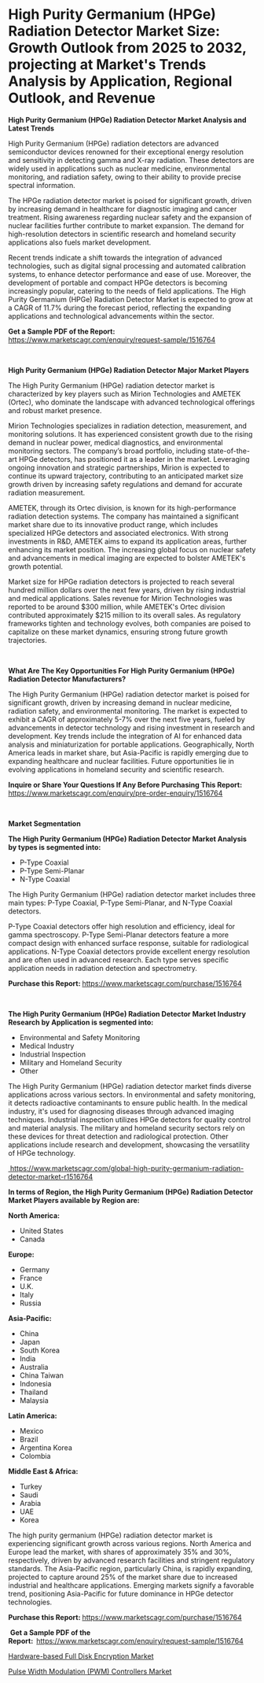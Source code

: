 <p><h1>High Purity Germanium (HPGe) Radiation Detector Market Size: Growth Outlook from 2025 to 2032, projecting at Market's Trends Analysis by Application, Regional Outlook, and Revenue</h1></p><p><strong>High Purity Germanium (HPGe) Radiation Detector Market Analysis and Latest Trends</strong></p>
<p><p>High Purity Germanium (HPGe) radiation detectors are advanced semiconductor devices renowned for their exceptional energy resolution and sensitivity in detecting gamma and X-ray radiation. These detectors are widely used in applications such as nuclear medicine, environmental monitoring, and radiation safety, owing to their ability to provide precise spectral information.</p><p>The HPGe radiation detector market is poised for significant growth, driven by increasing demand in healthcare for diagnostic imaging and cancer treatment. Rising awareness regarding nuclear safety and the expansion of nuclear facilities further contribute to market expansion. The demand for high-resolution detectors in scientific research and homeland security applications also fuels market development.</p><p>Recent trends indicate a shift towards the integration of advanced technologies, such as digital signal processing and automated calibration systems, to enhance detector performance and ease of use. Moreover, the development of portable and compact HPGe detectors is becoming increasingly popular, catering to the needs of field applications. The High Purity Germanium (HPGe) Radiation Detector Market is expected to grow at a CAGR of 11.7% during the forecast period, reflecting the expanding applications and technological advancements within the sector.</p></p>
<p><strong>Get a Sample PDF of the Report:&nbsp;</strong> <a href="https://www.marketscagr.com/enquiry/request-sample/1516764?utm_campaign=2097&utm_medium=2&utm_source=Github&utm_content=ia&utm_term=07042025&utm_id=high-purity-germanium-hpge-radiation-detector">https://www.marketscagr.com/enquiry/request-sample/1516764</a></p>
<p>&nbsp;</p>
<p><strong>High Purity Germanium (HPGe) Radiation Detector Major Market Players</strong></p>
<p><p>The High Purity Germanium (HPGe) radiation detector market is characterized by key players such as Mirion Technologies and AMETEK (Ortec), who dominate the landscape with advanced technological offerings and robust market presence.</p><p>Mirion Technologies specializes in radiation detection, measurement, and monitoring solutions. It has experienced consistent growth due to the rising demand in nuclear power, medical diagnostics, and environmental monitoring sectors. The company’s broad portfolio, including state-of-the-art HPGe detectors, has positioned it as a leader in the market. Leveraging ongoing innovation and strategic partnerships, Mirion is expected to continue its upward trajectory, contributing to an anticipated market size growth driven by increasing safety regulations and demand for accurate radiation measurement.</p><p>AMETEK, through its Ortec division, is known for its high-performance radiation detection systems. The company has maintained a significant market share due to its innovative product range, which includes specialized HPGe detectors and associated electronics. With strong investments in R&D, AMETEK aims to expand its application areas, further enhancing its market position. The increasing global focus on nuclear safety and advancements in medical imaging are expected to bolster AMETEK's growth potential.</p><p>Market size for HPGe radiation detectors is projected to reach several hundred million dollars over the next few years, driven by rising industrial and medical applications. Sales revenue for Mirion Technologies was reported to be around $300 million, while AMETEK's Ortec division contributed approximately $215 million to its overall sales. As regulatory frameworks tighten and technology evolves, both companies are poised to capitalize on these market dynamics, ensuring strong future growth trajectories.</p></p>
<p>&nbsp;</p>
<p><strong>What Are The Key Opportunities For High Purity Germanium (HPGe) Radiation Detector Manufacturers?</strong></p>
<p><p>The High Purity Germanium (HPGe) radiation detector market is poised for significant growth, driven by increasing demand in nuclear medicine, radiation safety, and environmental monitoring. The market is expected to exhibit a CAGR of approximately 5-7% over the next five years, fueled by advancements in detector technology and rising investment in research and development. Key trends include the integration of AI for enhanced data analysis and miniaturization for portable applications. Geographically, North America leads in market share, but Asia-Pacific is rapidly emerging due to expanding healthcare and nuclear facilities. Future opportunities lie in evolving applications in homeland security and scientific research.</p></p>
<p><strong>Inquire or Share Your Questions If Any Before Purchasing This Report:</strong> <a href="https://www.marketscagr.com/enquiry/pre-order-enquiry/1516764?utm_campaign=2097&utm_medium=2&utm_source=Github&utm_content=ia&utm_term=07042025&utm_id=high-purity-germanium-hpge-radiation-detector">https://www.marketscagr.com/enquiry/pre-order-enquiry/1516764</a></p>
<p>&nbsp;</p>
<p><strong>Market Segmentation</strong></p>
<p><strong>The High Purity Germanium (HPGe) Radiation Detector Market Analysis by types is segmented into:</strong></p>
<p><ul><li>P-Type Coaxial</li><li>P-Type Semi-Planar</li><li>N-Type Coaxial</li></ul></p>
<p><p>The High Purity Germanium (HPGe) radiation detector market includes three main types: P-Type Coaxial, P-Type Semi-Planar, and N-Type Coaxial detectors. </p><p>P-Type Coaxial detectors offer high resolution and efficiency, ideal for gamma spectroscopy. P-Type Semi-Planar detectors feature a more compact design with enhanced surface response, suitable for radiological applications. N-Type Coaxial detectors provide excellent energy resolution and are often used in advanced research. Each type serves specific application needs in radiation detection and spectrometry.</p></p>
<p><strong>Purchase this Report:&nbsp;</strong><a href="https://www.marketscagr.com/purchase/1516764?utm_campaign=2097&utm_medium=2&utm_source=Github&utm_content=ia&utm_term=07042025&utm_id=high-purity-germanium-hpge-radiation-detector">https://www.marketscagr.com/purchase/1516764</a></p>
<p>&nbsp;</p>
<p><strong>The High Purity Germanium (HPGe) Radiation Detector Market Industry Research by Application is segmented into:</strong></p>
<p><ul><li>Environmental and Safety Monitoring</li><li>Medical Industry</li><li>Industrial Inspection</li><li>Military and Homeland Security</li><li>Other</li></ul></p>
<p><p>The High Purity Germanium (HPGe) radiation detector market finds diverse applications across various sectors. In environmental and safety monitoring, it detects radioactive contaminants to ensure public health. In the medical industry, it's used for diagnosing diseases through advanced imaging techniques. Industrial inspection utilizes HPGe detectors for quality control and material analysis. The military and homeland security sectors rely on these devices for threat detection and radiological protection. Other applications include research and development, showcasing the versatility of HPGe technology.</p></p>
<p><a href="https://www.marketscagr.com/global-high-purity-germanium-radiation-detector-market-r1516764?utm_campaign=2097&utm_medium=2&utm_source=Github&utm_content=ia&utm_term=07042025&utm_id=high-purity-germanium-hpge-radiation-detector">&nbsp;https://www.marketscagr.com/global-high-purity-germanium-radiation-detector-market-r1516764</a></p>
<p><strong>In terms of Region, the High Purity Germanium (HPGe) Radiation Detector Market Players available by Region are:</strong></p>
<p>
    <p> <strong> North America: </strong>
        <ul>
            <li>United States</li>
            <li>Canada</li>
        </ul>
        </p> 
    <p> <strong> Europe: </strong>
        <ul>
            <li>Germany</li>
            <li>France</li>
            <li>U.K.</li>
            <li>Italy</li>
            <li>Russia</li>
        </ul>
        </p> 
    <p> <strong> Asia-Pacific: </strong>
        <ul>
            <li>China</li>
            <li>Japan</li>
            <li>South Korea</li>
            <li>India</li>
            <li>Australia</li>
            <li>China Taiwan</li>
            <li>Indonesia</li>
            <li>Thailand</li>
            <li>Malaysia</li>
        </ul>
        </p> 
    <p> <strong> Latin America: </strong>
        <ul>
            <li>Mexico</li>
            <li>Brazil</li>
            <li>Argentina Korea</li>
            <li>Colombia</li>
        </ul>
        </p> 
    <p> <strong> Middle East & Africa: </strong>
        <ul>
            <li>Turkey</li>
            <li>Saudi</li>
            <li>Arabia</li>
            <li>UAE</li>
            <li>Korea</li>
        </ul>
    </p>
    </p>
<p><p>The high purity germanium (HPGe) radiation detector market is experiencing significant growth across various regions. North America and Europe lead the market, with shares of approximately 35% and 30%, respectively, driven by advanced research facilities and stringent regulatory standards. The Asia-Pacific region, particularly China, is rapidly expanding, projected to capture around 25% of the market share due to increased industrial and healthcare applications. Emerging markets signify a favorable trend, positioning Asia-Pacific for future dominance in HPGe detector technologies.</p></p>
<p><strong>Purchase this Report: </strong><a href="https://www.marketscagr.com/purchase/1516764?utm_campaign=2097&utm_medium=2&utm_source=Github&utm_content=ia&utm_term=07042025&utm_id=high-purity-germanium-hpge-radiation-detector">https://www.marketscagr.com/purchase/1516764</a></p>
<p>&nbsp;<strong>Get a Sample PDF of the Report:&nbsp;&nbsp;</strong><a href="https://www.marketscagr.com/enquiry/request-sample/1516764?utm_campaign=2097&utm_medium=2&utm_source=Github&utm_content=ia&utm_term=07042025&utm_id=high-purity-germanium-hpge-radiation-detector">https://www.marketscagr.com/enquiry/request-sample/1516764</a></p>
<p><strong></strong></p>
<p><p><a href="https://github.com/FlorianWolf90/Market-Research-Report-List-2/blob/main/hardware-based-full-disk-encryption-market.md?utm_campaign=2097&utm_medium=2&utm_source=Github&utm_content=ia&utm_term=07042025&utm_id=high-purity-germanium-hpge-radiation-detector">Hardware-based Full Disk Encryption Market</a></p><p><a href="https://github.com/lylyparadise/Market-Research-Report-List-6/blob/main/pulse-width-modulation-pwm-controllers-market.md?utm_campaign=2097&utm_medium=2&utm_source=Github&utm_content=ia&utm_term=07042025&utm_id=high-purity-germanium-hpge-radiation-detector">Pulse Width Modulation (PWM) Controllers Market</a></p></p>